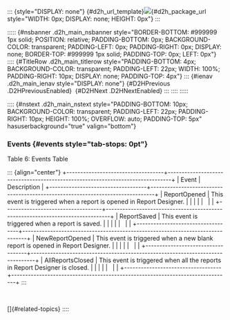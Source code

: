 ::: {style="DISPLAY: none"}
[](ms-xhelp:///?Id=d2h_url_template){#d2h_url_template}![](!package_url!){#d2h_package_url style="WIDTH: 0px; DISPLAY: none; HEIGHT: 0px"}
:::

::::: {#nsbanner .d2h_main_nsbanner style="BORDER-BOTTOM: #999999 1px solid; POSITION: relative; PADDING-BOTTOM: 0px; BACKGROUND-COLOR: transparent; PADDING-LEFT: 0px; PADDING-RIGHT: 0px; DISPLAY: none; BORDER-TOP: #999999 1px solid; PADDING-TOP: 0px; LEFT: 0px"}
:::: {#TitleRow .d2h_main_titlerow style="PADDING-BOTTOM: 4px; BACKGROUND-COLOR: transparent; PADDING-LEFT: 22px; WIDTH: 100%; PADDING-RIGHT: 10px; DISPLAY: none; PADDING-TOP: 4px"}
::: {#ienav .d2h_main_ienav style="DISPLAY: none"}
[](ms-xhelp:///?Id=b789f6c9-3727-4bba-aea1-c692e4b05811){#D2HPrevious .D2HPreviousEnabled}  [](ms-xhelp:///?Id=e6a41740-5ced-4659-8803-c9537c78f9f5){#D2HNext .D2HNextEnabled}
:::
::::
:::::

:::: {#nstext .d2h_main_nstext style="PADDING-BOTTOM: 10px; BACKGROUND-COLOR: transparent; PADDING-LEFT: 22px; PADDING-RIGHT: 10px; HEIGHT: 100%; OVERFLOW: auto; PADDING-TOP: 5px" hasuserbackground="true" valign="bottom"}
### Events {#events style="tab-stops: 0pt"}

Table 6: Events Table

::: {align="center"}
+-----------------------------------+-------------------------------------------------------------------------------+
| Event                             | Description                                                                   |
+-----------------------------------+-------------------------------------------------------------------------------+
| ReportOpened                      | This event is triggered when a report is opened in Report Designer.           |
|                                   |                                                                               |
|                                   |                                                                               |
+-----------------------------------+-------------------------------------------------------------------------------+
| ReportSaved                       | This event is triggered when a report is saved.                               |
|                                   |                                                                               |
|                                   |                                                                               |
+-----------------------------------+-------------------------------------------------------------------------------+
| NewReportOpened                   | This event is triggered when a new blank report is opened in Report Designer. |
|                                   |                                                                               |
|                                   |                                                                               |
+-----------------------------------+-------------------------------------------------------------------------------+
| AllReportsClosed                  | This event is triggered when all the reports in Report Designer is closed.    |
|                                   |                                                                               |
|                                   |                                                                               |
+-----------------------------------+-------------------------------------------------------------------------------+
:::

 

[]{#related-topics}
::::
